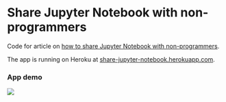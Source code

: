# Share Jupyter Notebook with non-programmers

Code for article on [how to share Jupyter Notebook with non-programmers](https://mljar.com/blog/share-jupyter-notebook/).

The app is running on Heroku at [share-jupyter-notebook.herokuapp.com](http://share-jupyter-notebook.herokuapp.com/).

### App demo

![](https://raw.githubusercontent.com/pplonski/share-jupyter-notebook/main/media/execute-notebook.gif)
